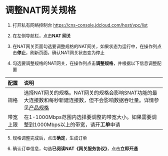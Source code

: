 # 调整NAT网关规格
1. 打开私有网络控制台 https://cns-console.jdcloud.com/host/vpc/list

2. 在左侧导航栏，点击**NAT 网关**

3. 在NAT网关页面勾选要调整规格的NAT网关，如果状态为运行中，在操作列点击**停止**，刷新页面，确认NAT网关状态变为停止

4. 勾选要调整规格的NAT网关，在操作列点击**调整规格**，并根据以下信息调整配置

| 配置 | 说明 
| :- | :- |
| 规格 |	选择NAT网关的规格。NAT网关的规格会影响SNAT功能的最大连接数和每秒新建连接数，但不会影响数据吞吐量。详情参见[产品规格](../../Introduction/Specifications.md) |
| 带宽上限 | 在1-1000Mbps范围内选择要调整的带宽大小。如果需要调整到1000Mbps以上的带宽，请开**工单**申请 |

5. 规格调整完成后，点击**确定**，生成订单

6. 确认订单信息，勾选**已阅读NAT《网关服务协议》**，点击**立即开通**
